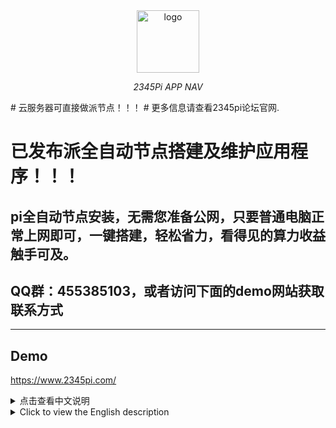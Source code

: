 <div align="center">
  <a href="https://www.2345pi.com/"><img height="100px" alt="logo" src="https://2345pi.com/images/logo.svg"/></a>
  <p><em>2345Pi APP NAV</em></p>
</div>
# 云服务器可直接做派节点！！！
# 更多信息请查看2345pi论坛官网.

# 已发布派全自动节点搭建及维护应用程序！！！
## pi全自动节点安装，无需您准备公网，只要普通电脑正常上网即可，一键搭建，轻松省力，看得见的算力收益触手可及。
## QQ群：455385103，或者访问下面的demo网站获取联系方式

---
## Demo
<https://www.2345pi.com/>
<br>
<details>
<summary>点击查看中文说明</summary>

# 2345派应用导航<br>

<b>Pi的应用程序导航,用户可以在平台上查看头脑风暴和已上线或开源的派应用程序</b><br>
<b>这只是一个网站模板,不提供数据</b><br>
要查看它,可在派浏览器地址访问pi://www.2345pi.com<br>
或者访问https://www.2345pi.com/

<b>如何使用</b><br><br>

①下载代码<br>

②如何启动<br>
```npm i && npm start```

计划:
- [x] 网页自动识别语言
- [ ] 集成派支付
- [ ] 集成派区块浏览查询
- [ ] 派前1000地址排行

</details>
<details>
<summary>Click to view the English description</summary>

# 2345Pi APP NAV<br>

<b>Application navigation for Pi.Users can view brainstorming ideas and online pi applications on the platform</b><br>
<b>This is only a website template and does not provide data</b><br>
To see it, visit the Pi App pi://www.2345pi.com on the Pi Browser<br>
or visit https://www.2345pi.com/<br>

<b>1) HOW TO USE</b><br><br>

①Download code<br>

②How to start<br>
```npm i && npm start```

TO DO:
- [x] Web page automatic recognition language
- [ ] Integrated PI payment
- [ ] Integrated PI explorer
- [ ] PI Top 1000

</details>
<br><br>
